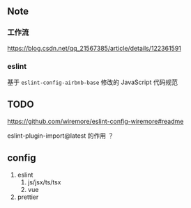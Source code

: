 ## Note

### 工作流

https://blog.csdn.net/qq_21567385/article/details/122361591

### eslint

基于 `eslint-config-airbnb-base` 修改的 JavaScript 代码规范

## TODO

https://github.com/wiremore/eslint-config-wiremore#readme

eslint-plugin-import@latest 的作用 ？

## config

1. eslint
   1. js/jsx/ts/tsx
   2. vue
2. prettier
